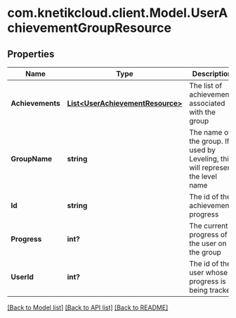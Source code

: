 # com.knetikcloud.client.Model.UserAchievementGroupResource
## Properties

Name | Type | Description | Notes
------------ | ------------- | ------------- | -------------
**Achievements** | [**List&lt;UserAchievementResource&gt;**](UserAchievementResource.md) | The list of achievements associated with the group | [default to null]
**GroupName** | **string** | The name of the group.  If used by Leveling, this will represent the level name | [default to null]
**Id** | **string** | The id of the achievement progress | [optional] [default to null]
**Progress** | **int?** | The current progress of the user on the group | [default to null]
**UserId** | **int?** | The id of the user whose progress is being tracked | [default to null]

[[Back to Model list]](../README.md#documentation-for-models) [[Back to API list]](../README.md#documentation-for-api-endpoints) [[Back to README]](../README.md)

